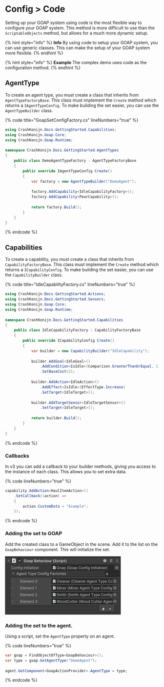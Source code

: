 # Config > Code

Setting up your GOAP system using code is the most flexible way to configure your GOAP system. This method is more difficult to use than the `ScriptableObjects` method, but allows for a much more dynamic setup.

{% hint style="info" %}
**Info** By using code to setup your GOAP system, you can use generic classes. This can make the setup of your GOAP system more flexible.
{% endhint %}

{% hint style="info" %}
**Example** The complex demo uses code as the configuration method.
{% endhint %}

## AgentType

To create an agent type, you must create a class that inherits from `AgentTypeFactoryBase`. This class must implement the `Create` method which returns a `IAgentTypeConfig`. To make building the set easier, you can use the `AgentTypeBuilder` class.

{% code title="GoapSetConfigFactory.cs" lineNumbers="true" %}
```csharp
using CrashKonijn.Docs.GettingStarted.Capabilities;
using CrashKonijn.Goap.Core;
using CrashKonijn.Goap.Runtime;

namespace CrashKonijn.Docs.GettingStarted.AgentTypes
{
    public class DemoAgentTypeFactory : AgentTypeFactoryBase
    {
        public override IAgentTypeConfig Create()
        {
            var factory = new AgentTypeBuilder("DemoAgent");
            
            factory.AddCapability<IdleCapabilityFactory>();
            factory.AddCapability<PearCapability>();

            return factory.Build();
        }
    }
}

```
{% endcode %}

## Capabilities

To create a capability, you must create a class that inherits from `CapabilityFactoryBase`. This class must implement the `Create` method which returns a `ICapabilityConfig`. To make building the set easier, you can use the `CapabilityBuilder` class.

{% code title="IdleCapabilityFactory.cs" lineNumbers="true" %}
```csharp
using CrashKonijn.Docs.GettingStarted.Actions;
using CrashKonijn.Docs.GettingStarted.Sensors;
using CrashKonijn.Goap.Core;
using CrashKonijn.Goap.Runtime;

namespace CrashKonijn.Docs.GettingStarted.Capabilities
{
    public class IdleCapabilityFactory : CapabilityFactoryBase
    {
        public override ICapabilityConfig Create()
        {
            var builder = new CapabilityBuilder("IdleCapability");

            builder.AddGoal<IdleGoal>()
                .AddCondition<IsIdle>(Comparison.GreaterThanOrEqual, 1)
                .SetBaseCost(2);

            builder.AddAction<IdleAction>()
                .AddEffect<IsIdle>(EffectType.Increase)
                .SetTarget<IdleTarget>();

            builder.AddTargetSensor<IdleTargetSensor>()
                .SetTarget<IdleTarget>();
            
            return builder.Build();
        }
    }
}
```
{% endcode %}

### Callbacks
In v3 you can add a callback to your builder methods, giving you access to the instance of each class. This allows you to set extra data.

{% code lineNumbers="true" %}
```csharp
capability.AddAction<HaulItemAction>()
    .SetCallback((action) =>
    {
        action.CustomData = "Example";
    });
```
{% endcode %}

### Adding the set to GOAP
Add the created class to a GameObject in the scene. Add it to the list on the `GoapBehaviour` component. This will initialize the set.

![Goap Behaviour component](../images/scripts_goap_behaviour.png)

### Adding the set to the agent.
Using a script, set the `AgentType` property on an agent.

{% code lineNumbers="true" %}
```csharp
var goap = FindObjectOfType<GoapBehaviour>();
var type = goap.GetAgentType("DemoAgent");

agent.GetComponent<GoapActionProvider>.AgentType = type;
```
{% endcode %}
